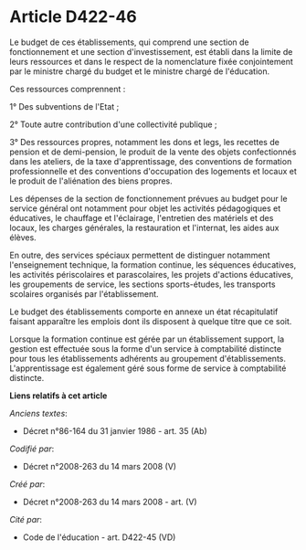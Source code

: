 # Article D422-46

Le budget de ces établissements, qui comprend une section de fonctionnement et une section d'investissement, est établi dans
la limite de leurs ressources et dans le respect de la nomenclature fixée conjointement par le ministre chargé du budget et
le ministre chargé de l'éducation.

Ces ressources comprennent :

1° Des subventions de l'Etat ;

2° Toute autre contribution d'une collectivité publique ;

3° Des ressources propres, notamment les dons et legs, les recettes de pension et de demi-pension, le produit de la vente des
objets confectionnés dans les ateliers, de la taxe d'apprentissage, des conventions de formation professionnelle et des
conventions d'occupation des logements et locaux et le produit de l'aliénation des biens propres.

Les dépenses de la section de fonctionnement prévues au budget pour le service général ont notamment pour objet les activités
pédagogiques et éducatives, le chauffage et l'éclairage, l'entretien des matériels et des locaux, les charges générales, la
restauration et l'internat, les aides aux élèves.

En outre, des services spéciaux permettent de distinguer notamment l'enseignement technique, la formation continue, les
séquences éducatives, les activités périscolaires et parascolaires, les projets d'actions éducatives, les groupements de
service, les sections sports-études, les transports scolaires organisés par l'établissement.

Le budget des établissements comporte en annexe un état récapitulatif faisant apparaître les emplois dont ils disposent à
quelque titre que ce soit.

Lorsque la formation continue est gérée par un établissement support, la gestion est effectuée sous la forme d'un service à
comptabilité distincte pour tous les établissements adhérents au groupement d'établissements. L'apprentissage est également
géré sous forme de service à comptabilité distincte.

**Liens relatifs à cet article**

_Anciens textes_:

  - Décret n°86-164 du 31 janvier 1986 - art. 35 (Ab)

_Codifié par_:

  - Décret n°2008-263 du 14 mars 2008 (V)

_Créé par_:

  - Décret n°2008-263 du 14 mars 2008 - art. (V)

_Cité par_:

  - Code de l'éducation - art. D422-45 (VD)
